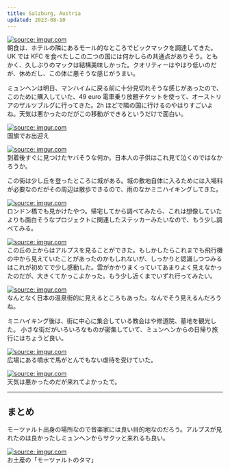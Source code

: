 ```yaml
---
title: Salzburg, Austria
updated: 2023-08-10
---
```


<a href="https://imgur.com/sdp8CiZ"><img src="https://i.imgur.com/sdp8CiZ.jpg" title="source: imgur.com" /></a>  
朝食は、ホテルの隣にあるモール的なところでビックマックを調達してきた。UK では KFC を食べたしこの二つの国には何かしらの共通点がありそう。ともかく、久しぶりのマックは結構美味しかった。クオリティーはやはり低いのだが、休めだし、この体に悪そうな感じがうまい。

ミュンヘンは明日、マンハイムに戻る前に十分見切れそうな感じがあったので、このために購入していた、49 euro 電車乗り放題チケットを使って、オーストリアのザルツブルグに行ってきた。2h ほどで隣の国に行けるのやはりすごいよね。天気は悪かったのだがこの移動ができるというだけで面白い。

<a href="https://imgur.com/JZvs36B"><img src="https://i.imgur.com/JZvs36B.jpg" title="source: imgur.com" /></a>  
国旗でお出迎え

<a href="https://imgur.com/Y1bmJUx"><img src="https://i.imgur.com/Y1bmJUx.jpg" title="source: imgur.com" /></a>  
到着後すぐに見つけたヤバそうな何か。日本人の子供はこれ見て泣くのではなかろうか。

この街は少し丘を登ったところに城がある。城の敷地自体に入るためには入場料が必要なのだがその周辺は散歩できるので、雨のなかミニハイキングしてきた。

<a href="https://imgur.com/6s2jzLJ"><img src="https://i.imgur.com/6s2jzLJ.jpg" title="source: imgur.com" /></a>  
ロンドン橋でも見かけたやつ。帰宅してから調べてみたら、これは想像していたよりも面白そうなプロジェクトに関連したステッカーみたいなので、もう少し調べてみる。

<a href="https://imgur.com/ulbmA34"><img src="https://i.imgur.com/ulbmA34.jpg" title="source: imgur.com" /></a>  
この丘の上からはアルプスを見ることができた。もしかしたらこれまでも飛行機の中から見えていたことがあったのかもしれないが、しっかりと認識しつつみるはこれが初めてで少し感動した。雲がかかりまくっていてあまりよく見えなかったのだが、大きくてかっこよかった。もう少し近くまでいずれ行ってみたい。

<a href="https://imgur.com/l5MHLmW"><img src="https://i.imgur.com/l5MHLmW.jpg" title="source: imgur.com" /></a>  
なんとなく日本の温泉街的に見えるところもあった。なんでそう見えるんだろうね。

ミニハイキング後は、街に中心に集合している教会はや修道院、墓地を観光した。
小さな街だがいろいろなものが密集していて、ミュンヘンからの日帰り旅行にはちょうど良い。

<a href="https://imgur.com/4o1F86O"><img src="https://i.imgur.com/4o1F86O.jpg" title="source: imgur.com" /></a>  
広場にある噴水で馬がとんでもない虐待を受けていた。

<a href="https://imgur.com/1I9bPFj"><img src="https://i.imgur.com/1I9bPFj.jpg" title="source: imgur.com" /></a>  
天気は悪かったのだが来れてよかったで。

---

## まとめ

モーツァルト出身の場所なので音楽家には良い目的地なのだろう。アルプスが見れたのは良かったしミュンヘンからサクッと来れるも良い。

<a href="https://imgur.com/QQuqmdI"><img src="https://i.imgur.com/QQuqmdI.jpg" title="source: imgur.com" /></a>  
お土産の「モーツァルトのタマ」
